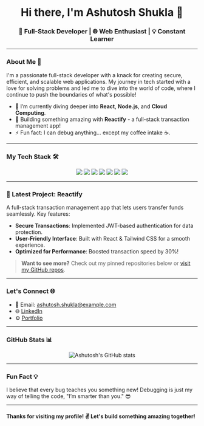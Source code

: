 <h1 align="center">Hi there, I'm Ashutosh Shukla 👋</h1>
<h3 align="center">🚀 Full-Stack Developer | 🌐 Web Enthusiast | 💡 Constant Learner</h3>

---

### About Me 🚀
I'm a passionate full-stack developer with a knack for creating secure, efficient, and scalable web applications. My journey in tech started with a love for solving problems and led me to dive into the world of code, where I continue to push the boundaries of what's possible!

- 🌱 I’m currently diving deeper into **React**, **Node.js**, and **Cloud Computing**.
- 🔭 Building something amazing with **Reactify** - a full-stack transaction management app!
- ⚡ Fun fact: I can debug anything… except my coffee intake ☕️.

---

### My Tech Stack 🛠️
<p align="center">
  <img src="https://img.shields.io/badge/JavaScript-F7DF1E?style=for-the-badge&logo=javascript&logoColor=black">
  <img src="https://img.shields.io/badge/Node.js-339933?style=for-the-badge&logo=nodedotjs&logoColor=white">
  <img src="https://img.shields.io/badge/React-61DAFB?style=for-the-badge&logo=react&logoColor=black">
  <img src="https://img.shields.io/badge/Express.js-000000?style=for-the-badge&logo=express&logoColor=white">
  <img src="https://img.shields.io/badge/MongoDB-47A248?style=for-the-badge&logo=mongodb&logoColor=white">
  <img src="https://img.shields.io/badge/Tailwind_CSS-38B2AC?style=for-the-badge&logo=tailwind-css&logoColor=white">
  <img src="https://img.shields.io/badge/Docker-2496ED?style=for-the-badge&logo=docker&logoColor=white">
</p>

---

### 🚀 Latest Project: Reactify
A full-stack transaction management app that lets users transfer funds seamlessly. Key features:
- **Secure Transactions**: Implemented JWT-based authentication for data protection.
- **User-Friendly Interface**: Built with React & Tailwind CSS for a smooth experience.
- **Optimized for Performance**: Boosted transaction speed by 30%!

> **Want to see more?** Check out my pinned repositories below or [visit my GitHub repos](https://github.com/Ashutosh-Shukla-036?tab=repositories).

---

### Let's Connect 🌐
- 📧 Email: [ashutosh.shukla@example.com](mailto:ashutosh.shukla@example.com)
- 🌐 [LinkedIn](https://www.linkedin.com/in/ashutosh-shukla)
- ⚙️ [Portfolio](https://ashutosh-shukla-036.github.io/)

---

### GitHub Stats 📊
<p align="center">
  <img src="https://github-readme-stats.vercel.app/api?username=Ashutosh-Shukla-036&show_icons=true&theme=tokyonight" alt="Ashutosh's GitHub stats">
</p>

---

### Fun Fact 💡
I believe that every bug teaches you something new! Debugging is just my way of telling the code, "I’m smarter than you." 😎

---

#### Thanks for visiting my profile! ✌️ Let's build something amazing together!
